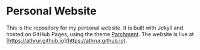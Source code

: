 # Personal Website
This is the repository for my personal website. It is built with Jekyll and hosted on GitHub Pages, using the theme [Parchment](https://github.com/rhl-bthr/parchment). The website is live at [https://athrur.github.io](https://athrur.github.io).